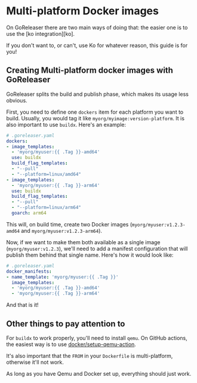 # Multi-platform Docker images

On GoReleaser there are two main ways of doing that: the easier one is to use
the [ko integration][ko].

If you don't want to, or can't, use Ko for whatever reason, this guide is for
you!

## Creating Multi-platform docker images with GoReleaser

GoReleaser splits the build and publish phase, which makes its usage less
obvious.

First, you need to define one `dockers` item for each platform you want to
build. Usually, you would tag it like `myorg/myimage:version-platform`.
It is also important to use `buildx`. Here's an example:

```yaml
# .goreleaser.yaml
dockers:
- image_templates:
  - 'myorg/myuser:{{ .Tag }}-amd64'
  use: buildx
  build_flag_templates:
  - "--pull"
  - "--platform=linux/amd64"
- image_templates:
  - 'myorg/myuser:{{ .Tag }}-arm64'
  use: buildx
  build_flag_templates:
  - "--pull"
  - "--platform=linux/arm64"
  goarch: arm64

```

This will, on build time, create two Docker images (`myorg/myuser:v1.2.3-amd64`
and `myorg/myuser:v1.2.3-arm64`).

Now, if we want to make them both available as a single image
(`myorg/myuser:v1.2.3`), we'll need to add a manifest configuration that will
publish them behind that single name. Here's how it would look like:

```yaml
# .goreleaser.yaml
docker_manifests:
- name_template: 'myorg/myuser:{{ .Tag }}'
  image_templates:
  - 'myorg/myuser:{{ .Tag }}-amd64'
  - 'myorg/myuser:{{ .Tag }}-arm64'
```

And that is it!

## Other things to pay attention to

For `buildx` to work properly, you'll need to install `qemu`. On GitHub actions,
the easiest way is to use
[docker/setup-qemu-action](https://github.com/docker/setup-qemu-action).

It's also important that the `FROM` in your `Dockerfile` is multi-platform,
otherwise it'll not work.

As long as you have Qemu and Docker set up, everything should just work.
